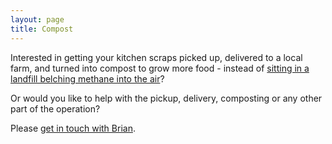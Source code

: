 ```yaml
---
layout: page
title: Compost
---
```


Interested in getting your kitchen scraps picked up, delivered to a local farm, and turned into compost to grow more food - instead of [sitting in a landfill belching methane into the air](https://www.usda.gov/media/blog/2022/01/24/food-waste-and-its-links-greenhouse-gases-and-climate-change)?

Or would you like to help with the pickup, delivery, composting or any other part of the operation?

Please [get in touch with Brian](https://briandavidhall.com/contact/).
